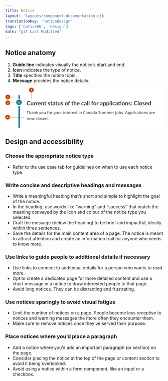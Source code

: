 ```yaml
---
title: Notice
layout: 'layouts/component-documentation.njk'
translationKey: 'noticeDesign'
tags: ['noticeEN', 'design']
date: "git Last Modified"
---
```


## Notice anatomy

<ol class="anatomy-list">
  <li><strong>Guide line</strong> indicates visually the notice’s start and end.</li>
  <li><strong>Icon</strong> indicates the type of notice.</li>
  <li><strong>Title</strong> specifies the notice topic.</li>
  <li><strong>Message</strong> provides the notice details. </li>
</ol>

<img class="b-sm b-default p-300" src="/images/en/components/anatomy/gcds-notice-anatomy.svg" alt="A notice anatomy containing the guide line and the icon on the left of the title in bold and the message." />

## Design and accessibility

### Choose the appropriate notice type

- Refer to the use case tab for guidelines on when to use each notice type.

### Write concise and descriptive headings and messages

- Write a meaningful heading that’s short and simple to highlight the goal of the notice.
- In the heading, use words like “warning” and “success” that match the meaning conveyed by the icon and colour of the notice type you selected.  
- Craft the message (below the heading) to be brief and impactful, ideally within three sentences.  
- Save the details for the main content area of a page. The notice is meant to attract attention and create an information trail for anyone who needs to know more.

### Use links to guide people to additional details if necessary

- Use links to connect to additional details for a person who wants to read more.  
- Opt to create a dedicated page for more detailed content and use a short message in a notice to draw interested people to that page.
- Avoid long notices. They can be distracting and frustrating.

### Use notices sparingly to avoid visual fatigue

- Limit the number of notices on a page. People become less receptive to notices and warning messages the more often they encounter them.
- Make sure to remove notices once they’ve served their purpose.

### Place notices where you’d place a paragraph

- Add a notice where you’d add an important paragraph (or section) on the page.
- Consider placing the notice at the top of the page or content section to avoid it being overlooked.
- Avoid using a notice within a form component, like an input or a checkbox.
